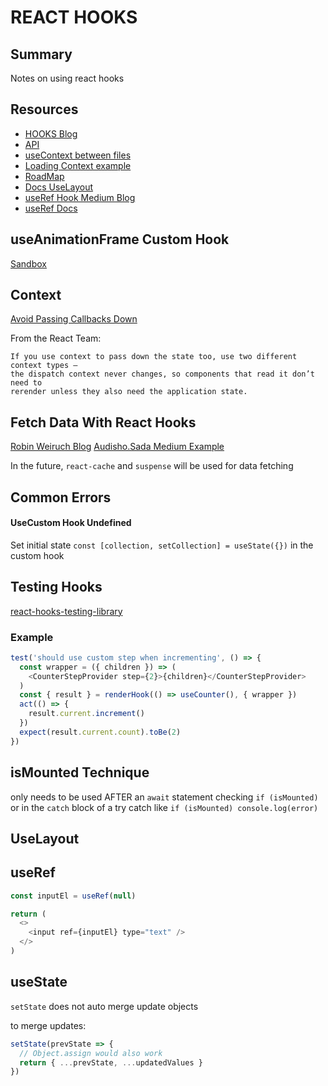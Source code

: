 # REACT HOOKS

## Summary

Notes on using react hooks

## Resources

- [HOOKS Blog](https://www.robinwieruch.de/react-hooks-fetch-data/)
- [API](https://reactjs.org/docs/hooks-reference.html#usecontext)
- [useContext between files](https://upmostly.com/tutorials/how-to-use-the-usecontext-hook-in-react/)
- [Loading Context example](https://medium.com/digio-australia/using-the-react-usecontext-hook-9f55461c4eae)
- [RoadMap](https://reactjs.org/blog/2018/11/27/react-16-roadmap.html)
- [Docs UseLayout](https://reactjs.org/docs/hooks-reference.html#uselayouteffect)
- [useRef Hook Medium Blog](https://medium.com/@rossbulat/react-using-refs-with-the-useref-hook-884ed25b5c29)
- [useRef Docs](https://reactjs.org/docs/hooks-reference.html#useref)

## useAnimationFrame Custom Hook

[Sandbox](https://codesandbox.io/s/ojxl32jm4z)

## Context

[Avoid Passing Callbacks Down](https://reactjs.org/docs/hooks-faq.html#how-to-avoid-passing-callbacks-down)

From the React Team:

```
If you use context to pass down the state too, use two different context types —
the dispatch context never changes, so components that read it don’t need to
rerender unless they also need the application state.
```

## Fetch Data With React Hooks

[Robin Weiruch Blog](https://www.robinwieruch.de/react-hooks-fetch-data/)
[Audisho.Sada Medium Example](https://medium.com/@audisho.sada/using-react-hooks-to-asynchronously-make-api-requests-1fdf52f797ce)

In the future, `react-cache` and `suspense` will be used for data fetching

## Common Errors

#### UseCustom Hook Undefined

Set initial state `const [collection, setCollection] = useState({})` in the
custom hook

## Testing Hooks

[react-hooks-testing-library](https://react-hooks-testing-library.com/usage/advanced-hooks)

### Example

```javascript
test('should use custom step when incrementing', () => {
  const wrapper = ({ children }) => (
    <CounterStepProvider step={2}>{children}</CounterStepProvider>
  )
  const { result } = renderHook(() => useCounter(), { wrapper })
  act(() => {
    result.current.increment()
  })
  expect(result.current.count).toBe(2)
})
```

## isMounted Technique

only needs to be used AFTER an `await` statement checking `if (isMounted)` or
in the `catch` block of a try catch like `if (isMounted) console.log(error)`

## UseLayout

## useRef

```javascript
const inputEl = useRef(null)

return (
  <>
    <input ref={inputEl} type="text" />
  </>
)
```

## useState

`setState` does not auto merge update objects

to merge updates:

```javascript
setState(prevState => {
  // Object.assign would also work
  return { ...prevState, ...updatedValues }
})
```
